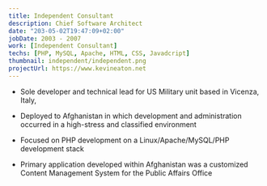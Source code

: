 ```yaml
---
title: Independent Consultant
description: Chief Software Architect
date: "203-05-02T19:47:09+02:00"
jobDate: 2003 - 2007
work: [Independent Consultant]
techs: [PHP, MySQL, Apache, HTML, CSS, Javadcript]
thumbnail: independent/independent.png
projectUrl: https://www.kevineaton.net
---
```


- Sole developer and technical lead for US Military unit based in Vicenza, Italy,

- Deployed to Afghanistan in which development and administration occurred in a high-stress and classified environment

- Focused on PHP development on a Linux/Apache/MySQL/PHP development stack

- Primary application developed within Afghanistan was a customized Content Management System for the Public Affairs Office